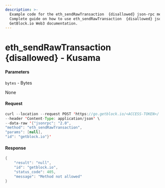```yaml
---
description: >-
  Example code for the eth_sendRawTransaction  {disallowed} json-rpc method.
  Сomplete guide on how to use eth_sendRawTransaction  {disallowed} json-rpc in
  GetBlock.io Web3 documentation.
---
```


# eth\_sendRawTransaction {disallowed} - Kusama

#### Parameters

`bytes` - Bytes

None

#### Request

```java
curl --location --request POST 'https://go.getblock.io/<ACCESS-TOKEN>/' \
--header 'Content-Type: application/json' \ 
--data-raw '{"jsonrpc": "2.0",
"method": "eth_sendRawTransaction",
"params": [null],
"id": "getblock.io"}'
```

#### Response

```java
{
    "result": "null",
    "id": "getblock.io",
    "status_code": 405,
    "message": "Method not allowed"
}
```
